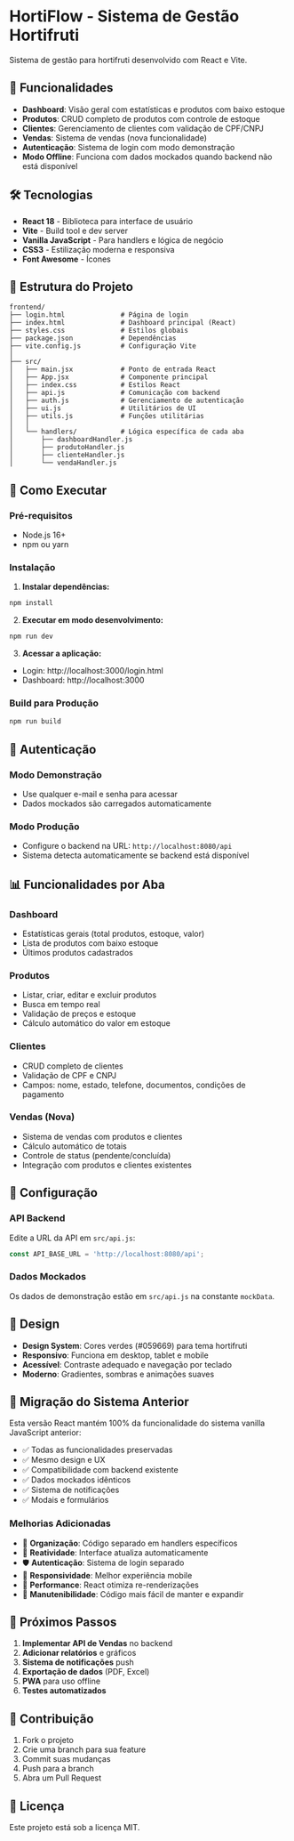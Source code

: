 # HortiFlow - Sistema de Gestão Hortifruti

Sistema de gestão para hortifruti desenvolvido com React e Vite.

## 🚀 Funcionalidades

- **Dashboard**: Visão geral com estatísticas e produtos com baixo estoque
- **Produtos**: CRUD completo de produtos com controle de estoque
- **Clientes**: Gerenciamento de clientes com validação de CPF/CNPJ
- **Vendas**: Sistema de vendas (nova funcionalidade)
- **Autenticação**: Sistema de login com modo demonstração
- **Modo Offline**: Funciona com dados mockados quando backend não está disponível

## 🛠️ Tecnologias

- **React 18** - Biblioteca para interface de usuário
- **Vite** - Build tool e dev server
- **Vanilla JavaScript** - Para handlers e lógica de negócio
- **CSS3** - Estilização moderna e responsiva
- **Font Awesome** - Ícones

## 📁 Estrutura do Projeto

```
frontend/
├── login.html              # Página de login
├── index.html              # Dashboard principal (React)
├── styles.css              # Estilos globais
├── package.json            # Dependências
├── vite.config.js          # Configuração Vite
│
├── src/
│   ├── main.jsx            # Ponto de entrada React
│   ├── App.jsx             # Componente principal
│   ├── index.css           # Estilos React
│   ├── api.js              # Comunicação com backend
│   ├── auth.js             # Gerenciamento de autenticação
│   ├── ui.js               # Utilitários de UI
│   ├── utils.js            # Funções utilitárias
│   │
│   └── handlers/           # Lógica específica de cada aba
│       ├── dashboardHandler.js
│       ├── produtoHandler.js
│       ├── clienteHandler.js
│       └── vendaHandler.js
```

## 🚀 Como Executar

### Pré-requisitos
- Node.js 16+ 
- npm ou yarn

### Instalação

1. **Instalar dependências:**
```bash
npm install
```

2. **Executar em modo desenvolvimento:**
```bash
npm run dev
```

3. **Acessar a aplicação:**
- Login: http://localhost:3000/login.html
- Dashboard: http://localhost:3000

### Build para Produção

```bash
npm run build
```

## 🔐 Autenticação

### Modo Demonstração
- Use qualquer e-mail e senha para acessar
- Dados mockados são carregados automaticamente

### Modo Produção
- Configure o backend na URL: `http://localhost:8080/api`
- Sistema detecta automaticamente se backend está disponível

## 📊 Funcionalidades por Aba

### Dashboard
- Estatísticas gerais (total produtos, estoque, valor)
- Lista de produtos com baixo estoque
- Últimos produtos cadastrados

### Produtos
- Listar, criar, editar e excluir produtos
- Busca em tempo real
- Validação de preços e estoque
- Cálculo automático do valor em estoque

### Clientes
- CRUD completo de clientes
- Validação de CPF e CNPJ
- Campos: nome, estado, telefone, documentos, condições de pagamento

### Vendas (Nova)
- Sistema de vendas com produtos e clientes
- Cálculo automático de totais
- Controle de status (pendente/concluída)
- Integração com produtos e clientes existentes

## 🔧 Configuração

### API Backend
Edite a URL da API em `src/api.js`:
```javascript
const API_BASE_URL = 'http://localhost:8080/api';
```

### Dados Mockados
Os dados de demonstração estão em `src/api.js` na constante `mockData`.

## 🎨 Design

- **Design System**: Cores verdes (#059669) para tema hortifruti
- **Responsivo**: Funciona em desktop, tablet e mobile
- **Acessível**: Contraste adequado e navegação por teclado
- **Moderno**: Gradientes, sombras e animações suaves

## 🚀 Migração do Sistema Anterior

Esta versão React mantém 100% da funcionalidade do sistema vanilla JavaScript anterior:

- ✅ Todas as funcionalidades preservadas
- ✅ Mesmo design e UX
- ✅ Compatibilidade com backend existente
- ✅ Dados mockados idênticos
- ✅ Sistema de notificações
- ✅ Modais e formulários

### Melhorias Adicionadas

- 🎯 **Organização**: Código separado em handlers específicos
- 🔄 **Reatividade**: Interface atualiza automaticamente
- 🛡️ **Autenticação**: Sistema de login separado
- 📱 **Responsividade**: Melhor experiência mobile
- 🚀 **Performance**: React otimiza re-renderizações
- 🔧 **Manutenibilidade**: Código mais fácil de manter e expandir

## 📝 Próximos Passos

1. **Implementar API de Vendas** no backend
2. **Adicionar relatórios** e gráficos
3. **Sistema de notificações** push
4. **Exportação de dados** (PDF, Excel)
5. **PWA** para uso offline
6. **Testes automatizados**

## 🤝 Contribuição

1. Fork o projeto
2. Crie uma branch para sua feature
3. Commit suas mudanças
4. Push para a branch
5. Abra um Pull Request

## 📄 Licença

Este projeto está sob a licença MIT.